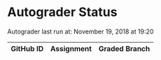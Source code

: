 # Autograder Status
Autograder last run at: November 19, 2018 at 19:20

| GitHub ID | Assignment | Graded Branch |
|-----------|------------|---------------|
